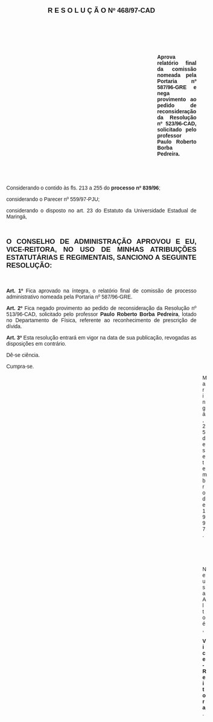 <BODY>

<B><FONT FACE="Arial" SIZE=4><P ALIGN="CENTER">R E S O L U &Ccedil; &Atilde; O   Nº 468/97-CAD</P>
</B></FONT><FONT FACE="Arial">
<P>&nbsp;</P>
<P>&nbsp;</P>
<P>&nbsp;</P><DIR>
<DIR>
<DIR>
<DIR>
<DIR>
<DIR>
<DIR>
<DIR>
<DIR>
<DIR>

<B><P ALIGN="JUSTIFY">Aprova relat&oacute;rio final da comiss&atilde;o nomeada pela Portaria nº 587/96-GRE e nega provimento ao pedido de reconsidera&ccedil;&atilde;o da Resolu&ccedil;&atilde;o nº 523/96-CAD, solicitado pelo professor Paulo Roberto Borba Pedreira.</P>
</B>
<P>&nbsp;</P>
<P>&nbsp;</P></DIR>
</DIR>
</DIR>
</DIR>
</DIR>
</DIR>
</DIR>
</DIR>
</DIR>
</DIR>

<P ALIGN="JUSTIFY">&#9;&#9;Considerando o contido &agrave;s fls. 213 a 255 do<B> processo nº 839/96</B>;</P>
<P ALIGN="JUSTIFY">&#9;&#9;considerando o Parecer nº 559/97-PJU;</P>
<P ALIGN="JUSTIFY">&#9;&#9;considerando o disposto no art. 23 do Estatuto da Universidade Estadual de Maring&aacute;,</P>
<P ALIGN="JUSTIFY"></P>
<P ALIGN="JUSTIFY">&nbsp;</P>
</FONT><B><FONT FACE="Arial" SIZE=4><P ALIGN="JUSTIFY">O CONSELHO DE ADMINISTRA&Ccedil;&Atilde;O APROVOU E EU, VICE-REITORA, NO USO DE MINHAS ATRIBUI&Ccedil;&Otilde;ES ESTATUT&Aacute;RIAS E REGIMENTAIS, SANCIONO A SEGUINTE RESOLU&Ccedil;&Atilde;O:</P>
</B></FONT><FONT FACE="Arial"><P ALIGN="JUSTIFY"></P>
<P ALIGN="JUSTIFY">&nbsp;</P>
<P ALIGN="JUSTIFY">&#9;&#9;<B>Art. 1º </B>Fica aprovado na &iacute;ntegra, o relat&oacute;rio final de comiss&atilde;o de processo administrativo nomeada pela Portaria nº 587/96-GRE.</P>
<P ALIGN="JUSTIFY">&#9;&#9;<B>Art. 2º</B> Fica negado provimento ao pedido de reconsidera&ccedil;&atilde;o da Resolu&ccedil;&atilde;o nº 513/96-CAD, solicitado pelo professor <B>Paulo Roberto Borba Pedreira</B>, lotado no Departamento de F&iacute;sica, referente ao reconhecimento de prescri&ccedil;&atilde;o de d&iacute;vida.</P>
<P ALIGN="JUSTIFY">&#9;&#9;<B>Art. 3º</B> Esta resolu&ccedil;&atilde;o entrar&aacute; em vigor na data de sua publica&ccedil;&atilde;o, revogadas as disposi&ccedil;&otilde;es em contr&aacute;rio.</P>
<P>&#9;&#9;D&ecirc;-se ci&ecirc;ncia.</P>
<P>&#9;&#9;Cumpra-se.</P>
<DIR>
<DIR>
<DIR>
<DIR>
<DIR>
<DIR>
<DIR>
<DIR>
<DIR>
<DIR>
<DIR>
<DIR>
<DIR>

<P>Maring&aacute;, 25 de setembro de 1997.</P>

<P>&nbsp;</P>
<P>&nbsp;</P>
<P>Neusa Alto&eacute;,</P>
<B><P>Vice-Reitora</B>.</P></DIR>
</DIR>
</DIR>
</DIR>
</DIR>
</DIR>
</DIR>
</DIR>
</DIR>
</DIR>
</DIR>
</DIR>
</DIR>
</FONT></BODY>
